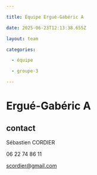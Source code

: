```yaml
---

title: Équipe Ergué-Gabéric A

date: 2025-06-23T12:13:38.655Z

layout: team

categories:

  - équipe

  - groupe-3

---
```


# Ergué-Gabéric A



## contact 

Sébastien CORDIER

06 22 74 86 11

scordier@gmail.com

